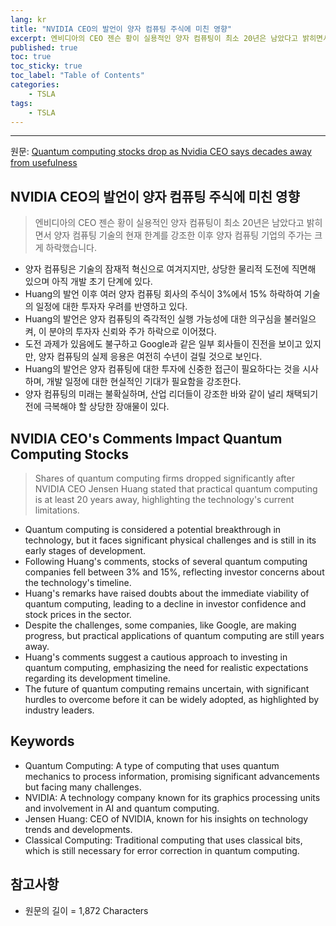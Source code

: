 ```yaml
---
lang: kr
title: "NVIDIA CEO의 발언이 양자 컴퓨팅 주식에 미친 영향"
excerpt: 엔비디아의 CEO 젠슨 황이 실용적인 양자 컴퓨팅이 최소 20년은 남았다고 밝히면서 양자 컴퓨팅 기술의 현재 한계를 강조한 이후 양자 컴퓨팅 기업의 주가는 크게 하락했습니다.
published: true
toc: true
toc_sticky: true
toc_label: "Table of Contents"
categories:
    - TSLA
tags:
    - TSLA
---
```


---

  원문: [Quantum computing stocks drop as Nvidia CEO says decades away from usefulness](https://www.investing.com/news/stock-market-news/quantum-computing-stocks-drop-as-nvidia-ceo-says-decades-away-from-usefulness-3801735)

## NVIDIA CEO의 발언이 양자 컴퓨팅 주식에 미친 영향

> 엔비디아의 CEO 젠슨 황이 실용적인 양자 컴퓨팅이 최소 20년은 남았다고 밝히면서 양자 컴퓨팅 기술의 현재 한계를 강조한 이후 양자 컴퓨팅 기업의 주가는 크게 하락했습니다.


- 양자 컴퓨팅은 기술의 잠재적 혁신으로 여겨지지만, 상당한 물리적 도전에 직면해 있으며 아직 개발 초기 단계에 있다.
- Huang의 발언 이후 여러 양자 컴퓨팅 회사의 주식이 3%에서 15% 하락하여 기술의 일정에 대한 투자자 우려를 반영하고 있다.
- Huang의 발언은 양자 컴퓨팅의 즉각적인 실행 가능성에 대한 의구심을 불러일으켜, 이 분야의 투자자 신뢰와 주가 하락으로 이어졌다.
- 도전 과제가 있음에도 불구하고 Google과 같은 일부 회사들이 진전을 보이고 있지만, 양자 컴퓨팅의 실제 응용은 여전히 수년이 걸릴 것으로 보인다.
- Huang의 발언은 양자 컴퓨팅에 대한 투자에 신중한 접근이 필요하다는 것을 시사하며, 개발 일정에 대한 현실적인 기대가 필요함을 강조한다.
- 양자 컴퓨팅의 미래는 불확실하며, 산업 리더들이 강조한 바와 같이 널리 채택되기 전에 극복해야 할 상당한 장애물이 있다.

## NVIDIA CEO's Comments Impact Quantum Computing Stocks

> Shares of quantum computing firms dropped significantly after NVIDIA CEO Jensen Huang stated that practical quantum computing is at least 20 years away, highlighting the technology's current limitations.


- Quantum computing is considered a potential breakthrough in technology, but it faces significant physical challenges and is still in its early stages of development.
- Following Huang's comments, stocks of several quantum computing companies fell between 3% and 15%, reflecting investor concerns about the technology's timeline.
- Huang's remarks have raised doubts about the immediate viability of quantum computing, leading to a decline in investor confidence and stock prices in the sector.
- Despite the challenges, some companies, like Google, are making progress, but practical applications of quantum computing are still years away.
- Huang's comments suggest a cautious approach to investing in quantum computing, emphasizing the need for realistic expectations regarding its development timeline.
- The future of quantum computing remains uncertain, with significant hurdles to overcome before it can be widely adopted, as highlighted by industry leaders.

## Keywords

- Quantum Computing: A type of computing that uses quantum mechanics to process information, promising significant advancements but facing many challenges.
- NVIDIA: A technology company known for its graphics processing units and involvement in AI and quantum computing.
- Jensen Huang: CEO of NVIDIA, known for his insights on technology trends and developments.
- Classical Computing: Traditional computing that uses classical bits, which is still necessary for error correction in quantum computing.

## 참고사항

- 원문의 길이 = 1,872 Characters

